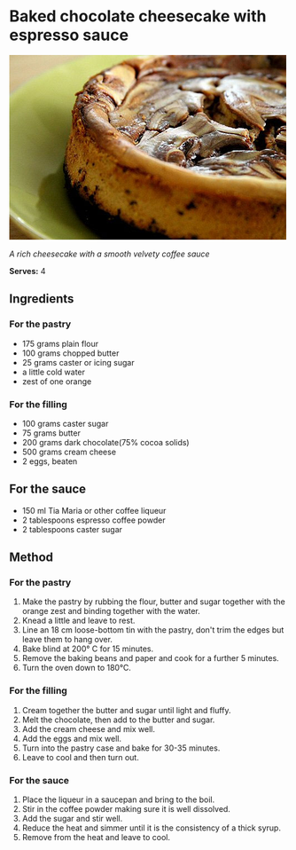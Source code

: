 # Baked chocolate cheesecake with espresso sauce

![Name](resources/baked-cheesecake.jpg)

*A rich cheesecake with a smooth velvety coffee sauce*

**Serves:** 4

## Ingredients
### For the pastry
- 175 grams plain flour
- 100 grams chopped butter
- 25 grams caster or icing sugar
- a little cold water
- zest of one orange

### For the filling
- 100 grams caster sugar
- 75 grams butter
- 200 grams dark chocolate(75% cocoa solids)
- 500 grams cream cheese
- 2 eggs, beaten

## For the sauce
- 150 ml Tia Maria or other coffee liqueur
- 2 tablespoons espresso coffee powder
- 2 tablespoons caster sugar

## Method
### For the pastry
1. Make the pastry by rubbing the flour, butter and sugar together with the orange zest and binding together with the water. 
1. Knead a little and leave to rest.
1. Line an 18 cm loose-bottom tin with the pastry, don't trim the edges but leave them to hang over.
1. Bake blind at 200° C for 15 minutes. 
1. Remove the baking beans and paper and cook for a further 5 minutes. 
1. Turn the oven down to 180°C.

### For the filling
1. Cream together the butter and sugar until light and fluffy.
1. Melt the chocolate, then add to the butter and sugar. 
1. Add the cream cheese and mix well.
1. Add the eggs and mix well.
1. Turn into the pastry case and bake for 30-35 minutes.
1. Leave to cool and then turn out.

### For the sauce
1. Place the liqueur in a saucepan and bring to the boil.
1. Stir in the coffee powder making sure it is well dissolved. 
1. Add the sugar and stir well.
1. Reduce the heat and simmer until it is the consistency of a thick syrup. 
1. Remove from the heat and leave to cool.